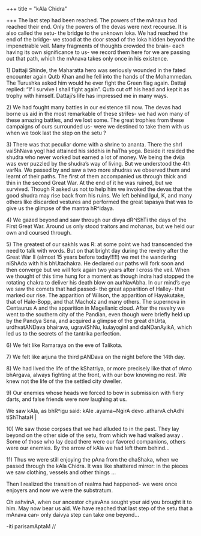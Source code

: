 +++
title = "kAla Chidra"

+++
The last step had been reached. The powers of the mAnava had reached
their end. Only the powers of the devas were next recourse. It is also
called the setu- the bridge to the unknown loka. We had reached the end
of the bridge- we stood at the door stead of the loka hidden beyond the
impenetrable veil. Many fragments of thoughts crowded the brain- each
having its own significance to us- we record them here for we are
passing out that path, which the mAnava takes only once in his
existence.

1\) Dattaji Shinde, the Maharatta hero was seriously wounded in the
fated encounter again Qutb Khan and he fell into the hands of the
Mohammedan. The Turushka asked him would he ever fight the Green flag
again. Dattaji replied: “If I survive I shall fight again”. Qutb cut off
his head and kept it as trophy with himself. Dattaji’s life has
impressed me in many ways.

2\) We had fought many battles in our existence till now. The devas had
borne us aid in the most remarkable of these strifes- we had won many of
these amazing battles, and we lost some. The great trophies from these
campaigns of ours surrounded us- were we destined to take them with us
when we took last the step on the setu ?

3\) There was that peculiar dome with a shrine to ananta. There the shrI
vaiShNava yogI had attained his siddhis in haTha yoga. Beside it resided
the shudra who never worked but earned a lot of money. We being the
dvija was ever puzzled by the shudra’s way of living. But we understood
the 4th varNa. We passed by and saw a two more shudras we observed them
and learnt of their paths. The first of them accompanied us through
thick and thin in the second Great War. At the end of it he was ruined,
but we survived. Though R asked us not to help him we invoked the devas
that the good shudra may rise back from his ruins. We left behind Igul,
K, and many others like discarded vestures and performed the great
tapasya that was to give us the glimpse of the mantra hR^idaya.

4\) We gazed beyond and saw through our divya dR^iShTi the days of the
First Great War. Around us only stood traitors and mohanas, but we held
our own and coursed through.

5\) The greatest of our sakhIs was R: at some point we had transcended
the need to talk with words. But on that bright day during the revelry
after the Great War II (almost 15 years before today\!\!\!\!\!) we met
the wandering niShAda with his bhUtachakra. He declared our paths will
fork soon and then converge but we will fork again two years after I
cross the veil. When we thought of this time hung for a moment as though
indra had stopped the rotating chakra to deliver his death blow on
aurNavAbha. In our mind’s eye we saw the comets that had passed- the
great apparition of Halley- that marked our rise. The apparition of
Wilson, the apparition of Hayakutake, that of Hale-Bopp, and that
Macholz and many others. The supernova in Centaurus A and the apparition
in Magellanic cloud. After the revelry we went to the southern city of
the Pandian, even though were briefly held up by the Pandya Sena, and
acquired a glimpse of the great dhUrta, urdhvatANDava bhairava,
ugraviShNu, kulayoginI and daNDanAyikA, which led us to the secrets of
the tantrika perfection.

6\) We felt like Ramaraya on the eve of Talikota.

7\) We felt like arjuna the third pANDava on the night before the 14th
day.

8\) We had lived the life of the kShatriya, or more precisely like that
of rAmo bhArgava, always fighting at the front, with our bow knowing no
rest. We knew not the life of the the settled city dweller.

9\) Our enemies whose heads we forced to bow in submission with fiery
darts, and false friends were now laughing at us.

We saw kAla, as bhR^igu said: kAle .ayama\~NgirA devo .atharvA chAdhi
tiShThataH |

10\) We saw those corpses that we had alluded to in the past. They lay
beyond on the other side of the setu, from which we had walked away .
Some of those who lay dead there were our favored companions, others
were our enemies. By the arrow of kAla we had left them behind…

11\) Thus we were still enjoying the pAna from the chaShaka, when we
passed through the kAla Chidra. It was like shattered mirror: in the
pieces we saw clothing, vessels and other things …

Then I realized the transition of realms had happened- we were once
enjoyers and now we were the substratum.

Oh ashvinA, when our ancestor chyavAna sought your aid you brought it to
him. May now bear us aid. We have reached that last step of the setu
that a mAnava can- only daivya step can take one beyond…

\-iti parisamAptaM //
